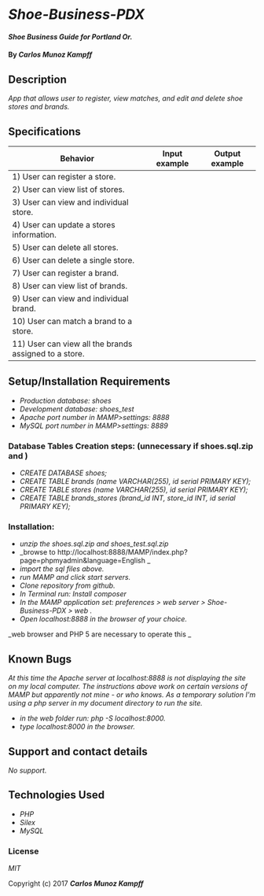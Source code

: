 # _Shoe-Business-PDX_

#### _Shoe Business Guide for Portland Or._

#### By _**Carlos Munoz Kampff**_

## Description

_App that allows user to register, view matches, and edit and delete shoe stores and brands._


## Specifications

| Behavior                                              |   Input example   |  Output example |
|-------------------------------------------------------|:-----------------:|:---------------:|
| 1) User can register a store.|||
| 2) User can view list of stores.|||
| 3) User can view and individual store.|||
| 4) User can update a stores information.|||
| 5) User can delete all stores.|||
| 6) User can delete a single store.|||
| 7) User can register a brand.|||
| 8) User can view list of brands.|||
| 9) User can view and individual brand.|||
| 10) User can match a brand to a store.|||
| 11) User can view all the brands assigned to a store.|||


## Setup/Installation Requirements
* _Production database: shoes_
* _Development database: shoes_test_
* _Apache port number in MAMP>settings: 8888_
* _MySQL port number in MAMP>settings: 8889_


### Database Tables Creation steps: (unnecessary if shoes.sql.zip and )
* _CREATE DATABASE shoes;_
* _CREATE TABLE brands (name VARCHAR(255), id serial PRIMARY KEY);_
* _CREATE TABLE stores (name VARCHAR(255), id serial PRIMARY KEY);_
* _CREATE TABLE brands_stores (brand_id INT, store_id INT, id serial PRIMARY KEY);_

### Installation:
* _unzip the shoes.sql.zip and shoes_test.sql.zip_
* _browse to http://localhost:8888/MAMP/index.php?page=phpmyadmin&language=English _
* _import the sql files above._
* _run MAMP and click start servers._
* _Clone repository from github._
* _In Terminal run: Install composer_
* _In the MAMP application set: preferences > web server > Shoe-Business-PDX > web ._
* _Open localhost:8888 in the browser of your choice._


_web browser and PHP 5 are necessary to operate this _

## Known Bugs

_At this time the Apache server at localhost:8888 is not displaying the site on my local computer.
The instructions above work on certain versions of MAMP but apparently not mine - or who knows.
As a temporary solution I'm using a php server in my document directory to run the site._
* _in the web folder run: php -S localhost:8000._
* _type localhost:8000 in the browser._

## Support and contact details

_No support._

## Technologies Used

* _PHP_
* _Silex_
* _MySQL_

### License

*MIT*

Copyright (c) 2017 **_Carlos Munoz Kampff_**
